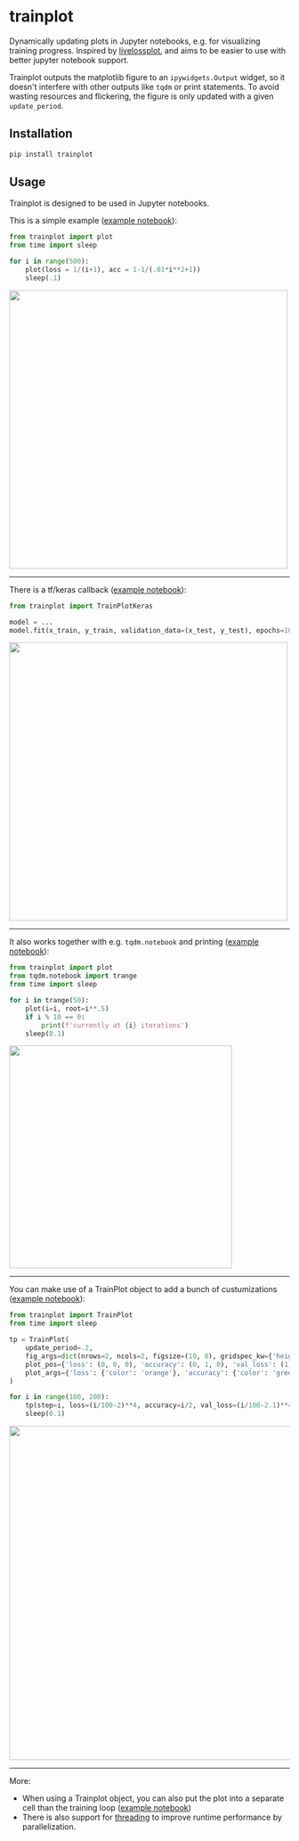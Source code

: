 # trainplot

Dynamically updating plots in Jupyter notebooks, e.g. for visualizing training progress. Inspired by [livelossplot](https://github.com/stared/livelossplot), and aims to be easier to use with better jupyter notebook support.

Trainplot outputs the matplotlib figure to an `ipywidgets.Output` widget, so it doesn't interfere with other outputs like `tqdm` or print statements. To avoid wasting resources and flickering, the figure is only updated with a given `update_period`.


## Installation

```bash
pip install trainplot
```


## Usage

Trainplot is designed to be used in Jupyter notebooks.

This is a simple example ([example notebook](examples/basic-example.ipynb)):

```python
from trainplot import plot
from time import sleep

for i in range(500):
    plot(loss = 1/(i+1), acc = 1-1/(.01*i**2+1))
    sleep(.1)
```

<img src="TODO" width="500">

---

There is a tf/keras callback ([example notebook](examples/tf-keras-mnist-example.ipynb)):

```python
from trainplot import TrainPlotKeras

model = ...
model.fit(x_train, y_train, validation_data=(x_test, y_test), epochs=10, callbacks=[TrainPlotKeras()])
```

<img src="https://github.com/JonasLoos/trainplot/assets/33965649/4ddff79a-978e-434c-a6c3-571cf48c0892" width="500">

---

It also works together with e.g. `tqdm.notebook` and printing ([example notebook](examples/different-output-example.ipynb)):

```python
from trainplot import plot
from tqdm.notebook import trange
from time import sleep

for i in trange(50):
    plot(i=i, root=i**.5)
    if i % 10 == 0:
        print(f'currently at {i} iterations')
    sleep(0.1)
```

<img src="https://github.com/JonasLoos/trainplot/assets/33965649/7571efab-7a3f-4414-b537-a2dffd9e1bec" width="400">

---

You can make use of a TrainPlot object to add a bunch of custumizations ([example notebook](examples/4plots-example.ipynb)):

```python
from trainplot import TrainPlot
from time import sleep

tp = TrainPlot(
    update_period=.2,
    fig_args=dict(nrows=2, ncols=2, figsize=(10, 8), gridspec_kw={'height_ratios': [1, 1], 'width_ratios': [1, 1]}),
    plot_pos={'loss': (0, 0, 0), 'accuracy': (0, 1, 0), 'val_loss': (1, 0, 0), 'val_accuracy': (1, 1, 0)},
    plot_args={'loss': {'color': 'orange'}, 'accuracy': {'color': 'green'}, 'val_loss': {'color': 'orange', 'label': 'validation loss'}, 'val_accuracy': {'color': 'green', 'label': 'validation accuracy'}},
)

for i in range(100, 200):
    tp(step=i, loss=(i/100-2)**4, accuracy=i/2, val_loss=(i/100-2.1)**4, val_accuracy=i/2.1)
    sleep(0.1)
```

<img src="https://github.com/JonasLoos/trainplot/assets/33965649/599314e2-d1c1-4044-a915-6316722a2324" width="600">

---

More:
* When using a Trainplot object, you can also put the plot into a separate cell than the training loop ([example notebook](examples/separate-output-example.ipynb))
* There is also support for [threading](examples/threading-example.ipynb) to improve runtime performance by parallelization.
